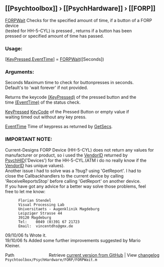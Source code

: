## [[Psychtoolbox]] &#8250; [[PsychHardware]] &#8250; [[FORP]]

[FORPWait](FORPWait)     Checks for the specified amount of time, if a button of a FORP device  
             (tested for HH-5-CYL) is pressed , returns if a button has been  
             pressed or specified amount of time has passed.  
  
### Usage:      
  
   [[KeyPressed](KeyPressed),[EventTime](EventTime)] = [FORPWait](FORPWait)([Seconds])    
  
### Arguments:  
  
   Seconds             Maximum time to check for buttonpresses in seconds.  
                       Default's to 'wait forever' if not provided.  
  
  
  
Returns the keycode [(KeyPressed)]((KeyPressed)) of the pressed button and the   
time [(EventTime)]((EventTime)) of the status check.  
  
  
   [KeyPressed](KeyPressed)          [KeyCode](KeyCode) of the Pressed Button or empty value if  
                       waiting timed out without any key press.  
  
  
   [EventTime](EventTime)           Time of keypress as returned by [GetSecs](GetSecs).  
  
  
### IMPORTANT NOTE:  
  
   Current-Designs FORP Device (HH-5-CYL) does not return any values for  
   manufacturer or product, so i used the [VendorID](VendorID) returned by   
   [PsychHID](PsychHID)('Devices') for the HH-5-CYL.(ATM i do no really know if the   
   [VendorID](VendorID) has unique values).  
   Another issue i had to solve was a ?bug? using 'GetReport'. I had to   
   close the Callbackhandlers to the current device by calling   
   'ReceiveReportsStop' before calling 'GetReport' on another device.  
   If you have got any advice for a better way solve those problems, feel   
   free to let me know:  
  
          Florian Stendel   
          Visual Processing Lab  
          Universitaets - Augenklinik Magdeburg  
          Leipziger Strasse 44  
          39120 Magdeburg  
          Tel:    0049 (0)391 67 21723  
          Email:  vincentdhs@gmx.de  
  
  
   09/10/06   fs   Wrote it.  
   19/10/06   fs   Added some further improvements suggested by Mario  
                   Kleiner.  




<div class="code_header" style="text-align:right;">
  <span style="float:left;">Path&nbsp;&nbsp;</span> <span class="counter">Retrieve <a href=
  "https://raw.github.com/Psychtoolbox-3/Psychtoolbox-3/beta/Psychtoolbox/PsychHardware/FORP/FORPWait.m">current version from GitHub</a> | View <a href=
  "https://github.com/Psychtoolbox-3/Psychtoolbox-3/commits/beta/Psychtoolbox/PsychHardware/FORP/FORPWait.m">changelog</a></span>
</div>
<div class="code">
  <code>Psychtoolbox/PsychHardware/FORP/FORPWait.m</code>
</div>

